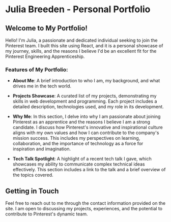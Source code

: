 # Julia Breeden - Personal Portfolio

## Welcome to My Portfolio!

Hello! I'm Julia, a passionate and dedicated individual seeking to join the Pinterest team. I built this site using React, and it is a personal showcase of my journey, skills, and the reasons I believe I'd be an excellent fit for the Pinterest Engineering Apprenticeship.

### Features of My Portfolio:

- **About Me**: A brief introduction to who I am, my background, and what drives me in the tech world.

- **Projects Showcase**: A curated list of my projects, demonstrating my skills in web development and programming. Each project includes a detailed description, technologies used, and my role in its development.

- **Why Me**: In this section, I delve into why I am passionate about joining Pinterest as an apprentice and the reasons I believe I am a strong candidate. I discuss how Pinterest's innovative and inspirational culture aligns with my own values and how I can contribute to the company's mission success. This includes my perspectives on learning, collaboration, and the importance of technology as a force for inspiration and imagination.

- **Tech Talk Spotlight**: A highlight of a recent tech talk I gave, which showcases my ability to communicate complex technical ideas effectively. This section includes a link to the talk and a brief overview of the topics covered.

## Getting in Touch

Feel free to reach out to me through the contact information provided on the site. I am open to discussing my projects, experiences, and the potential to contribute to Pinterest's dynamic team.
